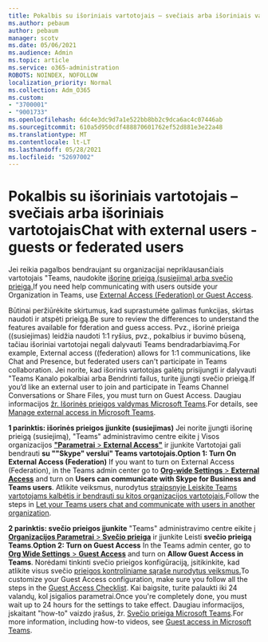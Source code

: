 ```yaml
---
title: Pokalbis su išoriniais vartotojais – svečiais arba išoriniais vartotojais
ms.author: pebaum
author: pebaum
manager: scotv
ms.date: 05/06/2021
ms.audience: Admin
ms.topic: article
ms.service: o365-administration
ROBOTS: NOINDEX, NOFOLLOW
localization_priority: Normal
ms.collection: Adm_O365
ms.custom:
- "3700001"
- "9001733"
ms.openlocfilehash: 6dc4e3dc9d7a1e522bb8bb2c9dca6ac4c07446ab
ms.sourcegitcommit: 610a5d950cdf488870601762ef52d881e3e22a48
ms.translationtype: MT
ms.contentlocale: lt-LT
ms.lasthandoff: 05/28/2021
ms.locfileid: "52697002"
---
```

# <a name="chat-with-external-users---guests-or-federated-users"></a><span data-ttu-id="9f2a0-102">Pokalbis su išoriniais vartotojais – svečiais arba išoriniais vartotojais</span><span class="sxs-lookup"><span data-stu-id="9f2a0-102">Chat with external users - guests or federated users</span></span>

<span data-ttu-id="9f2a0-103">Jei reikia pagalbos bendraujant su organizacijai nepriklausančiais vartotojais "Teams, naudokite [išorinę prieigą (susiejimą) arba svečio prieigą.](/microsoftteams/manage-external-access#external-access-vs-guest-access)</span><span class="sxs-lookup"><span data-stu-id="9f2a0-103">If you need help communicating with users outside your Organization in Teams, use [External Access (Federation) or Guest Access](/microsoftteams/manage-external-access#external-access-vs-guest-access).</span></span>

<span data-ttu-id="9f2a0-104">Būtinai peržiūrėkite skirtumus, kad suprastumėte galimas funkcijas, skirtas naudoti ir atspėti prieigą.</span><span class="sxs-lookup"><span data-stu-id="9f2a0-104">Be sure to review the differences to understand the features available for fderation and guess access.</span></span> <span data-ttu-id="9f2a0-105">Pvz., išorinė prieiga ((susiejimas) leidžia naudoti 1:1 ryšius, pvz., pokalbius ir buvimo būseną, tačiau išoriniai vartotojai negali dalyvauti Teams bendradarbiavimą.</span><span class="sxs-lookup"><span data-stu-id="9f2a0-105">For example, External access ((federation) allows for 1:1 communications, like Chat and Presence, but federated users can't participate in Teams collaboration.</span></span> <span data-ttu-id="9f2a0-106">Jei norite, kad išorinis vartotojas galėtų prisijungti ir dalyvauti "Teams Kanalo pokalbiai arba Bendrinti failus, turite įjungti svečio prieigą.</span><span class="sxs-lookup"><span data-stu-id="9f2a0-106">If you’d like an external user to join and participate in Teams Channel Conversations or Share Files, you must turn on Guest Access.</span></span> <span data-ttu-id="9f2a0-107">Daugiau informacijos [žr. Išorinės prieigos valdymas Microsoft Teams](/microsoftteams/manage-external-access#external-access-vs-guest-access).</span><span class="sxs-lookup"><span data-stu-id="9f2a0-107">For details, see [Manage external access in Microsoft Teams](/microsoftteams/manage-external-access#external-access-vs-guest-access).</span></span>

<span data-ttu-id="9f2a0-108">**1 parinktis: išorinės prieigos įjunkite (susiejimas)** Jei norite įjungti išorinę prieigą (susiejimą), "Teams" administravimo centre eikite į Visos organizacijos [ **"Parametrai**  >  **External Access"**](https://admin.teams.microsoft.com/company-wide-settings/external-communications) ir įjunkite Vartotojai gali bendrauti **su ""Skype" verslui" Teams vartotojais.**</span><span class="sxs-lookup"><span data-stu-id="9f2a0-108">**Option 1: Turn On External Access (Federation)** If you want to turn on External Access (Federation), in the Teams admin center go to [**Org-wide Settings** > **External Access**](https://admin.teams.microsoft.com/company-wide-settings/external-communications) and turn on **Users can communicate with Skype for Business and Teams users**.</span></span> <span data-ttu-id="9f2a0-109">Atlikite veiksmus, nurodytus [straipsnyje Leiskite Teams vartotojams kalbėtis ir bendrauti su kitos organizacijos vartotojais.](/microsoftteams/manage-external-access#let-your-teams-users-chat-and-communicate-with-users-in-another-organization)</span><span class="sxs-lookup"><span data-stu-id="9f2a0-109">Follow the steps in [Let your Teams users chat and communicate with users in another organization](/microsoftteams/manage-external-access#let-your-teams-users-chat-and-communicate-with-users-in-another-organization).</span></span>

<span data-ttu-id="9f2a0-110">**2 parinktis: svečio prieigos įjunkite** "Teams" administravimo centre eikite į [ **Organizacijos Parametrai**  >  **Svečio prieiga**](https://admin.teams.microsoft.com/company-wide-settings/guest-configuration) ir įjunkite Leisti **svečio prieigą Teams**.</span><span class="sxs-lookup"><span data-stu-id="9f2a0-110">**Option 2: Turn on Guest Access** In the Teams admin center, go to [**Org Wide Settings** > **Guest Access**](https://admin.teams.microsoft.com/company-wide-settings/guest-configuration) and turn on **Allow Guest Access in Teams**.</span></span> <span data-ttu-id="9f2a0-111">Norėdami tinkinti svečio prieigos konfigūraciją, įsitikinkite, kad atlikite visus svečio [prieigos kontroliniame sąraše nurodytus veiksmus.](/microsoftteams/guest-access-checklist)</span><span class="sxs-lookup"><span data-stu-id="9f2a0-111">To customize your Guest Access configuration, make sure you follow all the steps in the [Guest Access Checklist](/microsoftteams/guest-access-checklist).</span></span> <span data-ttu-id="9f2a0-112">Kai baigsite, turite palaukti iki 24 valandų, kol įsigalios parametrai.</span><span class="sxs-lookup"><span data-stu-id="9f2a0-112">Once you're completely done, you must wait up to 24 hours for the settings to take effect.</span></span> <span data-ttu-id="9f2a0-113">Daugiau informacijos, įskaitant "how-to" vaizdo įrašus, žr. [Svečio prieiga Microsoft Teams](/microsoftteams/guest-access).</span><span class="sxs-lookup"><span data-stu-id="9f2a0-113">For more information, including how-to videos, see [Guest access in Microsoft Teams](/microsoftteams/guest-access).</span></span>
